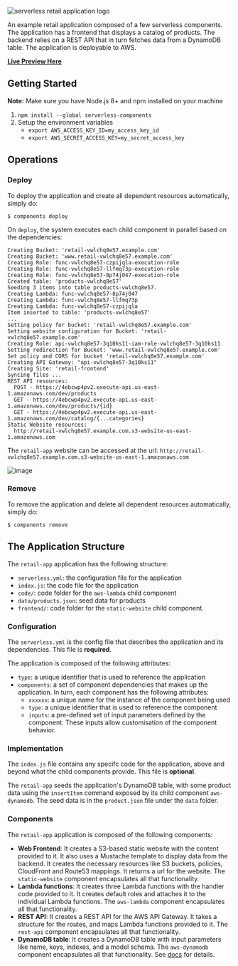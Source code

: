 ![serverless retail application logo](https://s3.amazonaws.com/assets.github.serverless/serverless-retail-readme-2.png)

An example retail application composed of a few serverless components. The application has a frontend that displays a catalog of products. The backend relies on a REST API that in turn fetches data from a DynamoDB table. The application is deployable to AWS.

**[Live Preview Here](http://retail-9mhe8mxcvi.example.com.s3-website-us-east-1.amazonaws.com/index.html)**

## Getting Started

**Note:** Make sure you have Node.js 8+ and npm installed on your machine

1. `npm install --global serverless-components`
1. Setup the environment variables
   * `export AWS_ACCESS_KEY_ID=my_access_key_id`
   * `export AWS_SECRET_ACCESS_KEY=my_secret_access_key`

## Operations

### Deploy

To deploy the application and create all dependent resources automatically, simply do:

```
$ components deploy
```
On `deploy`, the system executes each child component in parallel based on the dependencies:

```
Creating Bucket: 'retail-vwlchq8e57.example.com'
Creating Bucket: 'www.retail-vwlchq8e57.example.com'
Creating Role: func-vwlchq8e57-czpijqla-execution-role
Creating Role: func-vwlchq8e57-llfmq73p-execution-role
Creating Role: func-vwlchq8e57-8p74j047-execution-role
Created table: 'products-vwlchq8e57'
Seeding 3 items into table products-vwlchq8e57.
Creating Lambda: func-vwlchq8e57-8p74j047
Creating Lambda: func-vwlchq8e57-llfmq73p
Creating Lambda: func-vwlchq8e57-czpijqla
Item inserted to table: 'products-vwlchq8e57'
...
Setting policy for bucket: 'retail-vwlchq8e57.example.com'
Setting website configuration for Bucket: 'retail-vwlchq8e57.example.com'
Creating Role: api-vwlchq8e57-3q10ks11-iam-role-vwlchq8e57-3q10ks11
Setting redirection for Bucket: 'www.retail-vwlchq8e57.example.com'
Set policy and CORS for bucket 'retail-vwlchq8e57.example.com'
Creating API Gateway: "api-vwlchq8e57-3q10ks11"
Creating Site: 'retail-frontend'
Syncing files ...
REST API resources:
  POST - https://4ebcwp4pv2.execute-api.us-east-1.amazonaws.com/dev/products
  GET - https://4ebcwp4pv2.execute-api.us-east-1.amazonaws.com/dev/products/{id}
  GET - https://4ebcwp4pv2.execute-api.us-east-1.amazonaws.com/dev/catalog/{...categories}
Static Website resources:
  http://retail-vwlchq8e57.example.com.s3-website-us-east-1.amazonaws.com
```

The `retail-app` website can be accessed at the url: `http://retail-vwlchq8e57.example.com.s3-website-us-east-1.amazonaws.com`

![image](https://user-images.githubusercontent.com/8188/38950844-cc5c7138-4314-11e8-9134-ceb0b381fd5f.png)

### Remove

To remove the application and delete all dependent resources automatically, simply do:

```
$ components remove
```

## The Application Structure

The `retail-app` application has the following structure:

* `serverless.yml`: the configuration file for the application
* `index.js`: the code file for the application
* `code/`: code folder for the `aws-lambda` child component
* `data/products.json`: seed data for products
* `frontend/`: code folder for the `static-website` child component. 

### Configuration

The `serverless.yml` is the config file that describes the application and its dependencies. This file is **required**.

The application is composed of the following attributes:

* `type`: a unique identifier that is used to reference the application
* `components`: a set of component dependencies that makes up the application. In turn, each component has the following attributes:
    * `xxxxxx`: a unique name for the instance of the component being used
    * `type`: a unique identifier that is used to reference the component
    * `inputs`: a pre-defined set of input parameters defined by the component. These inputs allow customisation of the component behavior.

### Implementation

The `index.js` file contains any specifc code for the application, above and beyond what the child components provide. This file is **optional**.

The `retail-app` seeds the application's DynamoDB table, with some product data using the `insertItem` command exposed by its child component `aws-dynamodb`. The seed data is in the `product.json` file under the `data` folder.

### Components

The `retail-app` application is composed of the following components:

* **Web Frontend**: It creates a S3-based static website with the content provided to it. It also uses a Mustache template to display data from the backend. It creates the necessary resources like S3 buckets, policies, CloudFront and Route53 mappings. It returns a url for the website. The `static-website` component encapsulates all that functionality.
* **Lambda functions**: It creates three Lambda functions with the handler code provided to it. It creates default roles and attaches it to the individual Lambda functions. The `aws-lambda` component encapsulates all that functionality.
* **REST API**: It creates a REST API for the AWS API Gateway. It takes a structure for the routes, and maps Lambda functions provided to it. The `rest-api` component encapsulates all that functionality.
* **DynamoDB table**: It creates a DynamoDB table with input parameters like name, keys, indexes, and a model schema. The `aws-dynamodb` component encapsulates all that functionality. See [docs](../../registry/aws-dynamodb/README.md) for details.

